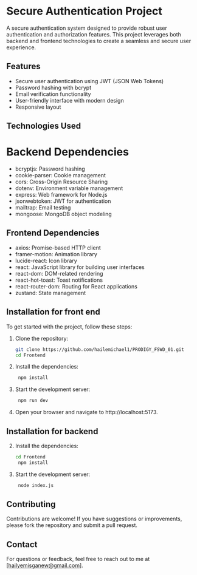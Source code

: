 # Secure Authentication Project

A secure authentication system designed to provide robust user authentication and authorization features. This project leverages both backend and frontend technologies to create a seamless and secure user experience.

## Features
- Secure user authentication using JWT (JSON Web Tokens)
- Password hashing with bcrypt
- Email verification functionality 
- User-friendly interface with modern design
- Responsive layout

## Technologies Used
# Backend Dependencies
- bcryptjs: Password hashing
- cookie-parser: Cookie management
- cors: Cross-Origin Resource Sharing
- dotenv: Environment variable management
- express: Web framework for Node.js
- jsonwebtoken: JWT for authentication
- mailtrap: Email testing
- mongoose: MongoDB object modeling

## Frontend Dependencies
- axios: Promise-based HTTP client
- framer-motion: Animation library
- lucide-react: Icon library
- react: JavaScript library for building user interfaces
- react-dom: DOM-related rendering
- react-hot-toast: Toast notifications
- react-router-dom: Routing for React applications
- zustand: State management

## Installation for front end 

To get started with the project, follow these steps:

1. Clone the repository:
   ```bash
   git clone https://github.com/hailemichael1/PRODIGY_FSWD_01.git
   cd Frontend

2. Install the dependencies:
   ```bash 
    npm install

3. Start the development server:
   ```bash
    npm run dev

4. Open your browser and navigate to http://localhost:5173.

## Installation for backend
2. Install the dependencies:
   ```bash 
   cd Frontend
    npm install

3. Start the development server:
   ```bash
    node index.js

## Contributing

Contributions are welcome! If you have suggestions or improvements, please fork the repository and submit a pull request.

## Contact

For questions or feedback, feel free to reach out to me at [hailyemisganew@gmail.com].